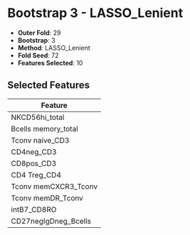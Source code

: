 # Bootstrap 3 - LASSO_Lenient

- **Outer Fold**: 29
- **Bootstrap**: 3
- **Method**: LASSO_Lenient
- **Fold Seed**: 72
- **Features Selected**: 10

## Selected Features

| Feature |
|---------|
| NKCD56hi_total |
| Bcells memory_total |
| Tconv naive_CD3 |
| CD4neg_CD3 |
| CD8pos_CD3 |
| CD4 Treg_CD4 |
| Tconv memCXCR3_Tconv |
| Tconv memDR_Tconv |
| intB7_CD8RO |
| CD27negIgDneg_Bcells |
